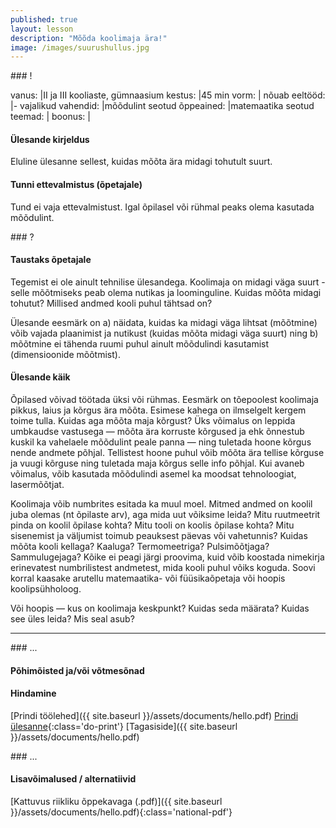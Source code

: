 ```yaml
---
published: true
layout: lesson
description: "Mõõda koolimaja ära!"
image: /images/suurushullus.jpg
---
```




<section class="section-bang">
### !

vanus: 				|II ja III kooliaste, gümnaasium
kestus: 			|45 min
vorm: 				|
nõuab eeltööd:		|-
vajalikud vahendid:	|mõõdulint
seotud õppeained:	|matemaatika
seotud teemad:		|
boonus:				|

#### Ülesande kirjeldus
Eluline ülesanne sellest, kuidas mõõta ära midagi tohutult suurt.

#### Tunni ettevalmistus (õpetajale)
Tund ei vaja ettevalmistust. Igal õpilasel või rühmal peaks olema kasutada mõõdulint.

</section>

<section class="section-question">
### ?

#### Taustaks õpetajale
Tegemist ei ole ainult tehnilise ülesandega. Koolimaja on midagi väga suurt - selle mõõtmiseks peab olema nutikas ja loominguline. Kuidas mõõta midagi tohutut? Millised andmed kooli puhul tähtsad on?

Ülesande eesmärk on a) näidata, kuidas ka midagi väga lihtsat (mõõtmine) võib vajada plaanimist ja nutikust (kuidas mõõta midagi väga suurt) ning b) mõõtmine ei tähenda ruumi puhul ainult mõõdulindi kasutamist (dimensioonide mõõtmist).

#### Ülesande käik
Õpilased võivad töötada üksi või rühmas. Eesmärk on tõepoolest koolimaja pikkus, laius ja kõrgus ära mõõta. Esimese kahega on ilmselgelt kergem toime tulla. Kuidas aga mõõta maja kõrgust? Üks võimalus on leppida umbkaudse vastusega — mõõta ära korruste kõrgused ja ehk õnnestub kuskil ka vahelaele mõõdulint peale panna — ning tuletada hoone kõrgus nende andmete põhjal. Tellistest hoone puhul võib mõõta ära tellise kõrguse ja vuugi kõrguse ning tuletada maja kõrgus selle info põhjal. Kui avaneb võimalus, võib kasutada mõõdulindi asemel ka moodsat tehnoloogiat, lasermõõtjat.

Koolimaja võib numbrites esitada ka muul moel. Mitmed andmed on koolil juba olemas (nt õpilaste arv), aga mida uut võiksime leida? Mitu ruutmeetrit pinda on koolil õpilase kohta? Mitu tooli on koolis õpilase kohta? Mitu sisenemist ja väljumist toimub peauksest päevas või vahetunnis? Kuidas mõõta kooli kellaga? Kaaluga? Termomeetriga? Pulsimõõtjaga? Sammulugejaga? Kõike ei peagi järgi proovima, kuid võib koostada nimekirja erinevatest numbrilistest andmetest, mida kooli puhul võiks koguda. Soovi korral kaasake arutellu matemaatika- või füüsikaõpetaja või hoopis koolipsühholoog.

Või hoopis — kus on koolimaja keskpunkt? Kuidas seda määrata? Kuidas see üles leida? Mis seal asub?

</section>

------

<section class="section-dots">
### ...

#### Põhimõisted ja/või võtmesõnad


#### Hindamine


[Prindi töölehed]({{ site.baseurl }}/assets/documents/hello.pdf)
[Prindi ülesanne](){:class='do-print'}
[Tagasiside]({{ site.baseurl }}/assets/documents/hello.pdf)
</section>


<section class="section-background">
### ...

#### Lisavõimalused / alternatiivid


[Kattuvus riikliku õppekavaga (.pdf)]({{ site.baseurl }}/assets/documents/hello.pdf){:class='national-pdf'}
</section>
